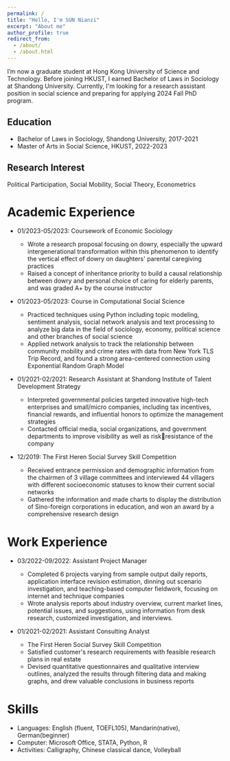 ```yaml
---
permalink: /
title: "Hello, I'm SUN Nianzi"
excerpt: "About me"
author_profile: true
redirect_from: 
  - /about/
  - /about.html
---
```


I’m now a graduate student at Hong Kong University of Science and Technology. Before joining HKUST, I earned Bachelor of Laws in Sociology at Shandong University. Currently, I'm looking for a research assistant position in social science and preparing for applying 2024 Fall PhD program.


Education
------

* Bachelor of Laws in Sociology, Shandong University, 2017-2021
* Master of Arts in Social Science, HKUST, 2022-2023


Research Interest
------
Political Participation, Social Mobility, Social Theory, Econometrics

Academic Experience
======
* 01/2023-05/2023: Coursework of Economic Sociology
  * Wrote a research proposal focusing on dowry, especially the upward intergenerational transformation within this
phenomenon to identify the vertical effect of dowry on daughters' parental caregiving practices
  * Raised a concept of inheritance priority to build a causal relationship between dowry and personal choice of caring for
elderly parents, and was graded A+ by the course instructor

* 01/2023-05/2023: Course in Computational Social Science
  * Practiced techniques using Python including topic modeling, sentiment analysis, social network analysis and text
processing to analyze big data in the field of sociology, economy, political science and other branches of social science
  * Applied network analysis to track the relationship between community mobility and crime rates with data from New
York TLS Trip Record, and found a strong area-centered connection using Exponential Random Graph Model

* 01/2021-02/2021: Research Assistant at Shandong Institute of Talent Development Strategy
  * Interpreted governmental policies targeted innovative high-tech enterprises and small/micro companies, including tax
incentives, financial rewards, and influential honors to optimize the management strategies
  * Contacted official media, social organizations, and government departments to improve visibility as well as riskresistance of the company
 
* 12/2019: The First Heren Social Survey Skill Competition
  * Received entrance permission and demographic information from the chairmen of 3 village committees and
interviewed 44 villagers with different socioeconomic statuses to know their current social networks
  * Gathered the information and made charts to display the distribution of Sino-foreign corporations in education, and
won an award by a comprehensive research design

Work Experience
======
* 03/2022-09/2022: Assistant Project Manager
  * Completed 6 projects varying from sample output daily reports, application interface revision estimation, dinning out
scenario investigation, and teaching-based computer fieldwork, focusing on internet and technique companies
  * Wrote analysis reports about industry overview, current market lines, potential issues, and suggestions, using
information from desk research, customized investigation, and interviews.

* 01/2021-02/2021: Assistant Consulting Analyst
  * The First Heren Social Survey Skill Competition
  * Satisfied customer's research requirements with feasible research plans in real estate
  * Devised quantitative questionnaires and qualitative interview outlines, analyzed the results through filtering data and
making graphs, and drew valuable conclusions in business reports
  
Skills
======
* Languages: English (fluent, TOEFL105), Mandarin(native), German(beginner)
* Computer: Microsoft Office, STATA, Python, R
* Activities: Calligraphy, Chinese classical dance, Volleyball
